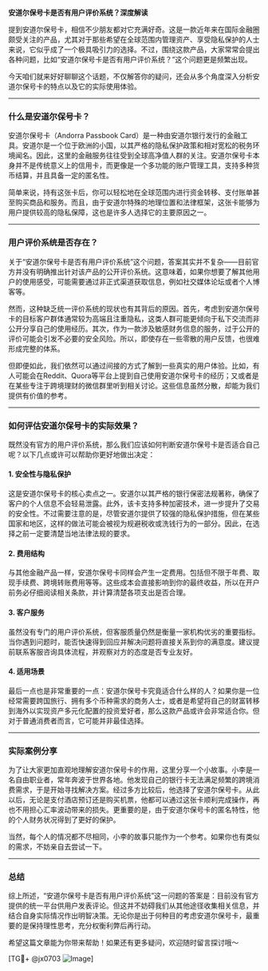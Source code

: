 **安道尔保号卡是否有用户评价系统？深度解读**

提到安道尔保号卡，相信不少朋友都对它充满好奇。这是一款近年来在国际金融圈颇受关注的产品，尤其对于那些希望在全球范围内管理资产、享受隐私保护的人士来说，它似乎成了一个极具吸引力的选择。不过，围绕这款产品，大家常常会提出各种问题，比如“安道尔保号卡是否有用户评价系统？”这个问题更是频繁出现。

今天咱们就来好好聊聊这个话题，不仅解答你的疑问，还会从多个角度深入分析安道尔保号卡的特点以及它的实际使用体验。

---

### 什么是安道尔保号卡？

安道尔保号卡（Andorra Passbook Card）是一种由安道尔银行发行的金融工具。安道尔是一个位于欧洲的小国，以其严格的隐私保护政策和相对宽松的税务环境闻名。因此，这里的金融服务往往受到全球高净值人群的关注。安道尔保号卡本身并不是传统意义上的信用卡，而更像是一个多功能的账户管理工具，支持多种货币结算，并且具备一定的匿名性。

简单来说，持有这张卡后，你可以轻松地在全球范围内进行资金转移、支付账单甚至购买商品和服务。而且，由于安道尔特殊的地理位置和法律框架，这张卡能够为用户提供较高的隐私保障，这也是许多人选择它的主要原因之一。

---

### 用户评价系统是否存在？

关于“安道尔保号卡是否有用户评价系统”这个问题，答案其实并不复杂——目前官方并没有明确推出针对该产品的公开评价系统。这意味着，如果你想要了解其他用户的使用感受，可能需要通过非正式渠道获取信息，例如社交媒体论坛或者个人博客等。

然而，这种缺乏统一评价系统的现状也有其背后的原因。首先，考虑到安道尔保号卡的目标客户群体通常较为高端且注重隐私，这类人群可能更倾向于私下交流而非公开分享自己的使用经历。其次，作为一款涉及敏感财务信息的服务，过于公开的评价可能会引发不必要的安全风险。所以，即使存在一些零散的用户反馈，也很难形成完整的体系。

但即便如此，我们依然可以通过间接的方式了解到一些真实的用户体验。比如，有人可能会在Reddit、Quora等平台上提到自己使用安道尔保号卡的经历；又或者是在某些专注于跨境理财的微信群里听到相关讨论。这些信息虽然分散，却能为我们提供有价值的参考。

---

### 如何评估安道尔保号卡的实际效果？

既然没有官方的用户评价系统，那么我们应该如何判断安道尔保号卡是否适合自己呢？以下几点或许可以帮助你更好地做出决定：

#### 1. **安全性与隐私保护**
这是安道尔保号卡的核心卖点之一。安道尔以其严格的银行保密法规著称，确保了客户的个人信息不会轻易泄露。此外，该卡支持多种加密技术，进一步提升了交易的安全性。不过需要注意的是，尽管安道尔提供了较强的隐私保护措施，但在某些国家和地区，这样的做法可能会被视为规避税收或洗钱行为的一部分。因此，在选择之前一定要清楚当地法律法规的要求。

#### 2. **费用结构**
与其他金融产品一样，安道尔保号卡同样会产生一定费用。包括但不限于年费、取现手续费、跨境转账费用等等。这些成本会直接影响到你的最终收益，所以在开户前务必仔细阅读相关条款，并计算清楚各项支出是否合理。

#### 3. **客户服务**
虽然没有专门的用户评价系统，但客服质量仍然是衡量一家机构优劣的重要指标。当你遇到问题时，能否快速得到回应并解决问题将直接关系到你的满意度。建议提前联系客服咨询具体流程，并观察对方的态度是否专业友好。

#### 4. **适用场景**
最后一点也是非常重要的一点：安道尔保号卡究竟适合什么样的人？如果你是一位经常需要跨国旅行、拥有多个币种需求的商务人士，或者是希望将自己的财富转移到海外以实现资产多元化配置的投资爱好者，那么这款产品或许会非常适合你。但对于普通消费者而言，它可能并非最佳选择。

---

### 实际案例分享

为了让大家更加直观地理解安道尔保号卡的作用，这里分享一个小故事。小李是一名自由职业者，常年奔波于世界各地。他发现自己的银行卡无法满足频繁的跨境消费需求，于是开始寻找解决方案。经过多方比较后，他选择了安道尔保号卡。从此以后，无论是支付酒店预订还是购买机票，他都可以通过这张卡顺利完成操作，再也不用担心汇率波动带来的损失。更重要的是，由于安道尔保号卡的匿名特性，他的个人财务状况得到了更好的保护。

当然，每个人的情况都不尽相同，小李的故事只能作为一个参考。如果你也有类似的需求，不妨亲自去尝试一下。

---

### 总结

综上所述，“安道尔保号卡是否有用户评价系统”这一问题的答案是：目前没有官方提供的统一平台供用户发表评论。但这并不妨碍我们从其他途径收集相关信息，并结合自身实际情况作出明智决策。无论你是出于何种目的考虑安道尔保号卡，最重要的是保持理性思考，充分权衡利弊后再行动。

希望这篇文章能为你带来帮助！如果还有更多疑问，欢迎随时留言探讨哦～

[TG💪+ @jx0703 ![Image](https://github.com/user-attachments/assets/dbca1d08-cadb-493c-b0ec-ad6f7a83f270)]
